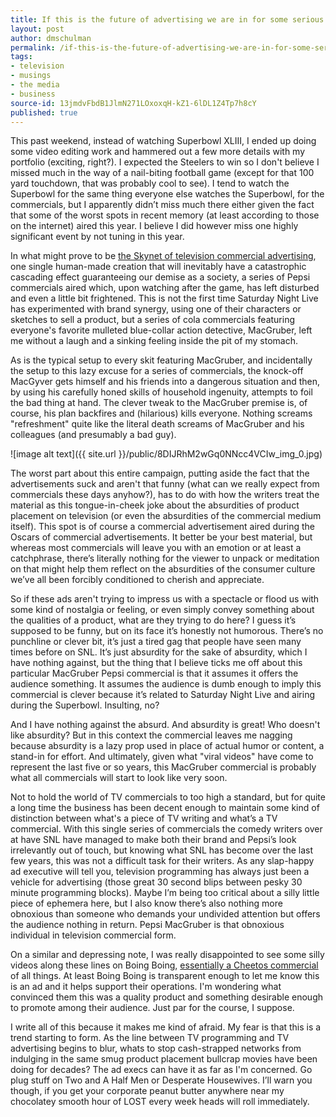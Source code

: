 ```yaml
---
title: If this is the future of advertising we are in for some serious trouble
layout: post
author: dmschulman
permalink: /if-this-is-the-future-of-advertising-we-are-in-for-some-serious-trouble/
tags:
- television
- musings
- the media
- business
source-id: 13jmdvFbdB1JlmN271LOxoxqH-kZ1-6lDL1Z4Tp7h8cY
published: true
---
```

This past weekend, instead of watching Superbowl XLIII, I ended up doing some video editing work and hammered out a few more details with my portfolio (exciting, right?). I expected the Steelers to win so I don't believe I missed much in the way of a nail-biting football game (except for that 100 yard touchdown, that was probably cool to see). I tend to watch the Superbowl for the same thing everyone else watches the Superbowl, for the commercials, but I apparently didn’t miss much there either given the fact that some of the worst spots in recent memory (at least according to those on the internet) aired this year. I believe I did however miss one highly significant event by not tuning in this year.

In what might prove to be [the Skynet of television commercial advertising](http://adage.com/videos/pepsi-pepsuber/474), one single human-made creation that will inevitably have a catastrophic cascading effect guaranteeing our demise as a society, a series of Pepsi commercials aired which, upon watching after the game, has left disturbed and even a little bit frightened. This is not the first time Saturday Night Live has experimented with brand synergy, using one of their characters or sketches to sell a product, but a series of cola commercials featuring everyone's favorite mulleted blue-collar action detective, MacGruber, left me without a laugh and a sinking feeling inside the pit of my stomach.

As is the typical setup to every skit featuring MacGruber, and incidentally the setup to this lazy excuse for a series of commercials, the knock-off MacGyver gets himself and his friends into a dangerous situation and then, by using his carefully honed skills of household ingenuity, attempts to foil the bad thing at hand. The clever tweak to the MacGruber premise is, of course, his plan backfires and (hilarious) kills everyone. Nothing screams "refreshment" quite like the literal death screams of MacGruber and his colleagues (and presumably a bad guy).

![image alt text]({{ site.url }}/public/8DIJRhM2wGq0NNcc4VCIw_img_0.jpg)

The worst part about this entire campaign, putting aside the fact that the advertisements suck and aren't that funny (what can we really expect from commercials these days anyhow?), has to do with how the writers treat the material as this tongue-in-cheek joke about the absurdities of product placement on television (or even the absurdities of the commercial medium itself). This spot is of course a commercial advertisement aired during the Oscars of commercial advertisements. It better be your best material, but whereas most commercials will leave you with an emotion or at least a catchphrase, there’s literally nothing for the viewer to unpack or meditation on that might help them reflect on the absurdities of the consumer culture we’ve all been forcibly conditioned to cherish and appreciate.

So if these ads aren't trying to impress us with a spectacle or flood us with some kind of nostalgia or feeling, or even simply convey something about the qualities of a product, what are they trying to do here? I guess it’s supposed to be funny, but on its face it’s honestly not humorous. There’s no punchline or clever bit, it’s just a tired gag that people have seen many times before on SNL. It’s just absurdity for the sake of absurdity, which I have nothing against, but the thing that I believe ticks me off about this particular MacGruber Pepsi commercial is that it assumes it offers the audience something. It assumes the audience is dumb enough to imply this commercial is clever because it’s related to Saturday Night Live and airing during the Superbowl. Insulting, no?

And I have nothing against the absurd. And absurdity is great! Who doesn't like absurdity? But in this context the commercial leaves me nagging because absurdity is a lazy prop used in place of actual humor or content, a stand-in for effort. And ultimately, given what "viral videos" have come to represent the last five or so years, this MacGruber commercial is probably what all commercials will start to look like very soon.

Not to hold the world of TV commercials to too high a standard, but for quite a long time the business has been decent enough to maintain some kind of distinction between what's a piece of TV writing and what’s a TV commercial. With this single series of commercials the comedy writers over at have SNL have managed to make both their brand and Pepsi’s look irrelevantly out of touch, but knowing what SNL has become over the last few years, this was not a difficult task for their writers. As any slap-happy ad executive will tell you, television programming has always just been a vehicle for advertising (those great 30 second blips between pesky 30 minute programming blocks). Maybe I’m being too critical about a silly little piece of ephemera here, but I also know there’s also nothing more obnoxious than someone who demands your undivided attention but offers the audience nothing in return. Pepsi MacGruber is that obnoxious individual in television commercial form.

On a similar and depressing note, I was really disappointed to see some silly videos along these lines on Boing Boing, [essentially a Cheetos commercial](https://boingboing.net/2009/02/04/bb-video-this-is-an.html) of all things. At least Boing Boing is transparent enough to let me know this is an ad and it helps support their operations. I'm wondering what convinced them this was a quality product and something desirable enough to promote among their audience. Just par for the course, I suppose.

I write all of this because it makes me kind of afraid. My fear is that this is a trend starting to form. As the line between TV programming and TV advertising begins to blur, whats to stop cash-strapped networks from indulging in the same smug product placement bullcrap movies have been doing for decades? The ad execs can have it as far as I'm concerned. Go plug stuff on Two and A Half Men or Desperate Housewives. I’ll warn you though, if you get your corporate peanut butter anywhere near my chocolatey smooth hour of LOST every week heads will roll immediately.

